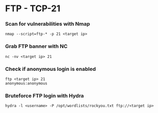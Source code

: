 # FTP - TCP-21

### Scan for vulnerabilities with Nmap

```
nmap --script=ftp-* -p 21 <target ip>
```

### Grab FTP banner with NC

```
nc -nv <target ip> 21
```

### Check if anonymous login is enabled

```
ftp <target ip> 21
anonymous:anonymous
```

### Bruteforce FTP login with Hydra

```
hydra -l <username> -P /opt/wordlists/rockyou.txt ftp://<target ip>
```
